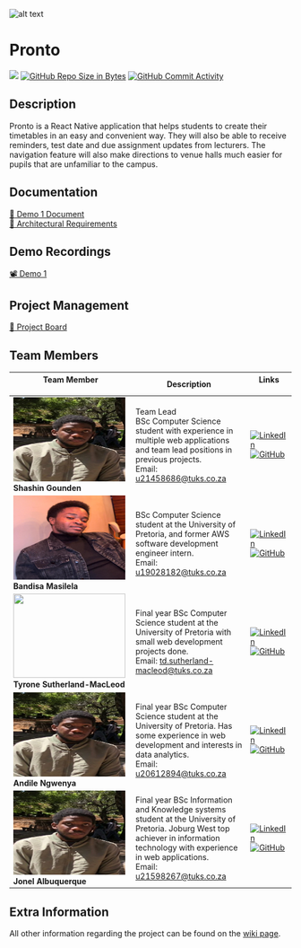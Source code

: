 ![alt text](https://github.com/Tymac15/TymacPrac/tree/main/Images/ProntoLogo.png) 

# Pronto

[![](https://github.com/COS301-SE-2023/Pronto/actions/workflows/index.yml/badge.svg)](https://github.com/COS-301/graduates/actions/workflows/index.yml)
[![GitHub Repo Size in Bytes](https://img.shields.io/github/languages/code-size/COS301-SE-2023/Pronto)](https://github.com/COS301-SE-2023/Pronto)
[![GitHub Commit Activity](https://img.shields.io/github/commit-activity/w/COS301-SE-2023/Pronto)](https://github.com/COS301-SE-2023/Pronto)

## Description

Pronto is a React Native application that helps students to create their timetables in an easy and convenient way. They will also be able to receive reminders, test date and due assignment updates from lecturers. The navigation feature will also make directions to venue halls much easier for pupils that are unfamiliar to the campus.


## Documentation
<div><a href="https://github.com/Tymac15" target="_blank">🧾 Demo 1 Document</a></div>
<div><a href="https://github.com/Tymac15">🧾 Architectural Requirements</a></div>

## Demo Recordings
<div><a href="https://github.com/Tymac15">📽️ Demo 1</a></div>

## Project Management
<div><a href="https://github.com/orgs/COS301-SE-2023/projects/24">📅 Project Board</a></div>

## Team Members

 **Team Member** <br><img width=350/>  | **Description**     |  **Links** <img width=400/>  |
|---------------------------------------|--------------------|--------------------|
| <img src="Images/andile.jpg" width=200px height=150px> <br/>  **Shashin Gounden**  |Team Lead <br> BSc Computer Science student with experience in multiple web applications and team lead positions in previous projects. <br> Email: u21458686@tuks.co.za  | [![LinkedIn](https://img.shields.io/badge/LinkedIn-0077B5?style=for-the-badge&logo=linkedin&logoColor=white)](https://www.linkedin.com/in/shashin-gounden-497725266/)  <br> [![GitHub](https://img.shields.io/badge/GitHub-100000?style=for-the-badge&logo=github&logoColor=white)](https://github.com/ShashinGounden)|
| <img src="Images/bandisa.jpg" width=200px height=150px> <br/> **Bandisa Masilela**  |BSc Computer Science student at the University of Pretoria, and former AWS software development engineer intern. <br> Email: u19028182@tuks.co.za  | [![LinkedIn](https://img.shields.io/badge/LinkedIn-0077B5?style=for-the-badge&logo=linkedin&logoColor=white)](https://linkedin.com/in/Bandisa)  <br> [![GitHub](https://img.shields.io/badge/GitHub-100000?style=for-the-badge&logo=github&logoColor=white)](https://github.com/Bandisa)|
| <img src="Images/tyrone.jpg" width=200px height=150px> <br/> **Tyrone Sutherland-MacLeod**  |Final year BSc Computer Science student at the University of Pretoria with small web development projects done. <br> Email: td.sutherland-macleod@tuks.co.za  | [![LinkedIn](https://img.shields.io/badge/LinkedIn-0077B5?style=for-the-badge&logo=linkedin&logoColor=white)](https://www.linkedin.com/in/tyrone-sutherland-macleod-6a3492253/)  <br> [![GitHub](https://img.shields.io/badge/GitHub-100000?style=for-the-badge&logo=github&logoColor=white)](https://github.com/Tymac15)|
| <img src="Images/andile.jpg" width=200px height=150px> <br/> **Andile Ngwenya**  |Final year BSc Computer Science student at the University of Pretoria. Has some experience in web development and interests in data analytics.<br> Email: u20612894@tuks.co.za  | [![LinkedIn](https://img.shields.io/badge/LinkedIn-0077B5?style=for-the-badge&logo=linkedin&logoColor=white)](www.linkedin.com/in/andile-ngwenya-840686267)  <br> [![GitHub](https://img.shields.io/badge/GitHub-100000?style=for-the-badge&logo=github&logoColor=white)](https://github.com/u20612894)|
| <img src="Images/andile.jpg" width=200px height=150px> <br/> **Jonel Albuquerque**  |Final year BSc Information and Knowledge systems student at the University of Pretoria. Joburg West top achiever in information technology with experience in web applications.<br> Email: u21598267@tuks.co.za  | [![LinkedIn](https://img.shields.io/badge/LinkedIn-0077B5?style=for-the-badge&logo=linkedin&logoColor=white)](https://www.linkedin.com/in/jonel-albuquerque-5b82b723a)  <br> [![GitHub](https://img.shields.io/badge/GitHub-100000?style=for-the-badge&logo=github&logoColor=white)](https://github.com/u21598267)|

## Extra Information
All other information regarding the project can be found on the [wiki page](https://github.com/COS301-SE-2023/Pronto/wiki).